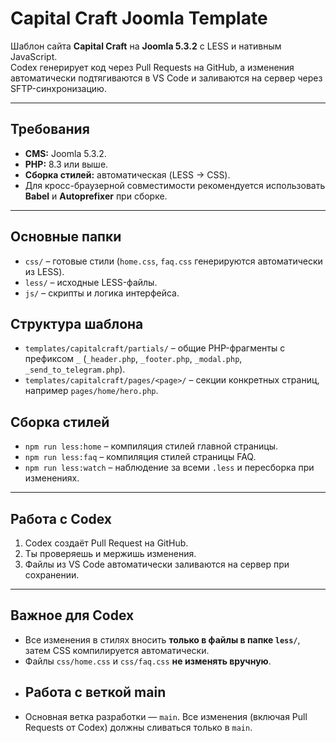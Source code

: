 # Capital Craft Joomla Template

Шаблон сайта **Capital Craft** на **Joomla 5.3.2** с LESS и нативным JavaScript.  
Codex генерирует код через Pull Requests на GitHub, а изменения автоматически подтягиваются в VS Code и заливаются на сервер через SFTP-синхронизацию.

---

## Требования

- **CMS:** Joomla 5.3.2.
- **PHP:** 8.3 или выше.
- **Сборка стилей:** автоматическая (LESS → CSS).
- Для кросс-браузерной совместимости рекомендуется использовать **Babel** и **Autoprefixer** при сборке.

---

## Основные папки

- `css/` – готовые стили (`home.css`, `faq.css` генерируются автоматически из LESS).
- `less/` – исходные LESS-файлы.
- `js/` – скрипты и логика интерфейса.

## Структура шаблона

- `templates/capitalcraft/partials/` – общие PHP-фрагменты с префиксом `_` (`_header.php`, `_footer.php`, `_modal.php`, `_send_to_telegram.php`).
- `templates/capitalcraft/pages/<page>/` – секции конкретных страниц, например `pages/home/hero.php`.

## Сборка стилей

- `npm run less:home` – компиляция стилей главной страницы.
- `npm run less:faq` – компиляция стилей страницы FAQ.
- `npm run less:watch` – наблюдение за всеми `.less` и пересборка при изменениях.

---

## Работа с Codex

1. Codex создаёт Pull Request на GitHub.
2. Ты проверяешь и мержишь изменения.
3. Файлы из VS Code автоматически заливаются на сервер при сохранении.

---

## Важное для Codex

- Все изменения в стилях вносить **только в файлы в папке `less/`**, затем CSS компилируется автоматически.
- Файлы `css/home.css` и `css/faq.css` **не изменять вручную**.
- ## Работа с веткой main
- Основная ветка разработки — `main`. Все изменения (включая Pull Requests от Codex) должны сливаться только в `main`.
